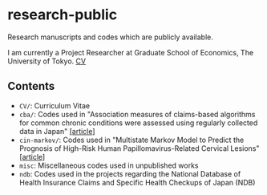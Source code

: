 # research-public
Research manuscripts and codes which are publicly available.

I am currently a Project Researcher at Graduate School of Economics, The University of Tokyo.
[CV](https://github.com/harakonan/research-public/blob/master/CV/CV_KH.pdf)

## Contents

- `CV/`: Curriculum Vitae
- `cba/`: Codes used in "Association measures of claims-based algorithms for common chronic conditions were assessed using regularly collected data in Japan" [[article]](https://doi.org/10.1016/j.jclinepi.2018.03.004)
- `cin-markov/`: Codes used in "Multistate Markov Model to Predict the Prognosis of High-Risk Human Papillomavirus-Related Cervical Lesions" [[article]](https://www.mdpi.com/2072-6694/12/2/270)
- `misc`: Miscellaneous codes used in unpublished works
- `ndb`: Codes used in the projects regarding the National Database of Health Insurance Claims and Specific Health Checkups of Japan (NDB)